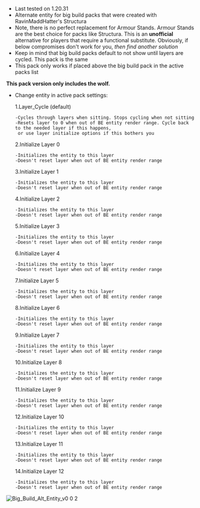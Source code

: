 - Last tested on 1.20.31
- Alternate entity for big build packs that were created with RavinMaddHatter's Structura
- Note, there is no perfect replacement for Armour Stands. Armour Stands are the best choice for packs like Structura. This is an **unofficial** alternative for players that require a functional substitute. Obviously, if below compromises don't work for you, *then find another solution*
- Keep in mind that big build packs default to not show until layers are cycled. This pack is the same
- This pack only works if placed above the big build pack in the active packs list

**This pack version only includes the wolf.**
- Change entity in active pack settings:

   1.Layer_Cycle (default)

      -Cycles through layers when sitting. Stops cycling when not sitting
      -Resets layer to 0 when out of BE entity render range. Cycle back to the needed layer if this happens, 
       or use layer initialize options if this bothers you
   2.Initialize Layer 0

      -Initializes the entity to this layer
      -Doesn't reset layer when out of BE entity render range
   3.Initialize Layer 1

      -Initializes the entity to this layer
      -Doesn't reset layer when out of BE entity render range
   4.Initialize Layer 2

      -Initializes the entity to this layer
      -Doesn't reset layer when out of BE entity render range
   5.Initialize Layer 3

      -Initializes the entity to this layer
      -Doesn't reset layer when out of BE entity render range
   6.Initialize Layer 4

      -Initializes the entity to this layer
      -Doesn't reset layer when out of BE entity render range
   7.Initialize Layer 5

      -Initializes the entity to this layer
      -Doesn't reset layer when out of BE entity render range
   8.Initialize Layer 6

      -Initializes the entity to this layer
      -Doesn't reset layer when out of BE entity render range
   9.Initialize Layer 7

      -Initializes the entity to this layer
      -Doesn't reset layer when out of BE entity render range
   10.Initialize Layer 8

      -Initializes the entity to this layer
      -Doesn't reset layer when out of BE entity render range
   11.Initialize Layer 9

      -Initializes the entity to this layer
      -Doesn't reset layer when out of BE entity render range
   12.Initialize Layer 10

      -Initializes the entity to this layer
      -Doesn't reset layer when out of BE entity render range
   13.Initialize Layer 11

      -Initializes the entity to this layer
      -Doesn't reset layer when out of BE entity render range
   14.Initialize Layer 12

      -Initializes the entity to this layer
      -Doesn't reset layer when out of BE entity render range

![Big_Build_Alt_Entity_v0 0 2](https://github.com/bud-aj29/BE_Big_Build_Alt_Entity/assets/99773087/c115d93f-88c5-4c4d-846f-7fe1a3fb2de0)
